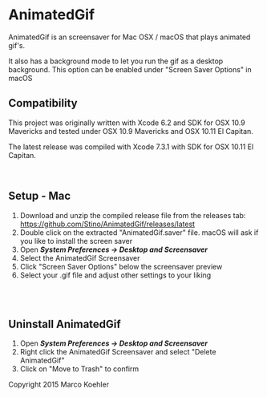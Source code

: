 # AnimatedGif

AnimatedGif is an screensaver for Mac OSX / macOS that plays animated gif's.

It also has a background mode to let you run the gif as a desktop background.
This option can be enabled under "Screen Saver Options" in macOS

## Compatibility

This project was originally written with Xcode 6.2 and SDK for OSX 10.9 Mavericks and tested under OSX 10.9 Mavericks and OSX 10.11 El Capitan. 

The latest release was compiled with Xcode 7.3.1 with SDK for OSX 10.11 El Capitan.

<br>

## Setup - Mac

1. Download and unzip the compiled release file from the releases tab: https://github.com/Stino/AnimatedGif/releases/latest
2. Double click on the extracted "AnimatedGif.saver" file. macOS will ask if you like to install the screen saver
3. Open ***System Preferences -> Desktop and Screensaver***
4. Select the AnimatedGif Screensaver
5. Click "Screen Saver Options" below the screensaver preview
6. Select your .gif file and adjust other settings to your liking

<br>
<br>

## Uninstall AnimatedGif
1. Open ***System Preferences -> Desktop and Screensaver***
2. Right click the AnimatedGif Screensaver and select "Delete AnimatedGif"
3. Click on "Move to Trash" to confirm




Copyright 2015 Marco Koehler
